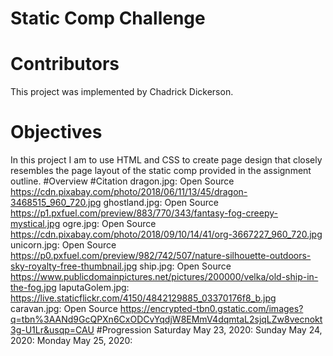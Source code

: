 # Static Comp Challenge
# Contributors
This project was implemented by Chadrick Dickerson.   
# Objectives
In this project I am to use HTML and CSS to create page design that closely resembles the page layout of the static comp provided in the assignment outline.
#Overview
#Citation
dragon.jpg: Open Source https://cdn.pixabay.com/photo/2018/06/11/13/45/dragon-3468515_960_720.jpg
ghostland.jpg: Open Source https://p1.pxfuel.com/preview/883/770/343/fantasy-fog-creepy-mystical.jpg
ogre.jpg: Open Source https://cdn.pixabay.com/photo/2018/09/10/14/41/org-3667227_960_720.jpg
unicorn.jpg: Open Source https://p0.pxfuel.com/preview/982/742/507/nature-silhouette-outdoors-sky-royalty-free-thumbnail.jpg
ship.jpg: Open Source https://www.publicdomainpictures.net/pictures/200000/velka/old-ship-in-the-fog.jpg
laputaGolem.jpg: https://live.staticflickr.com/4150/4842129885_03370176f8_b.jpg
caravan.jpg: Open Source https://encrypted-tbn0.gstatic.com/images?q=tbn%3AANd9GcQPXn6CxODCvYqdjW8EMmV4dqmtaL2sjqLZw8vecnokt3g-U1Lr&usqp=CAU
#Progression
Saturday May 23, 2020:
Sunday May 24, 2020:
Monday May 25, 2020:
